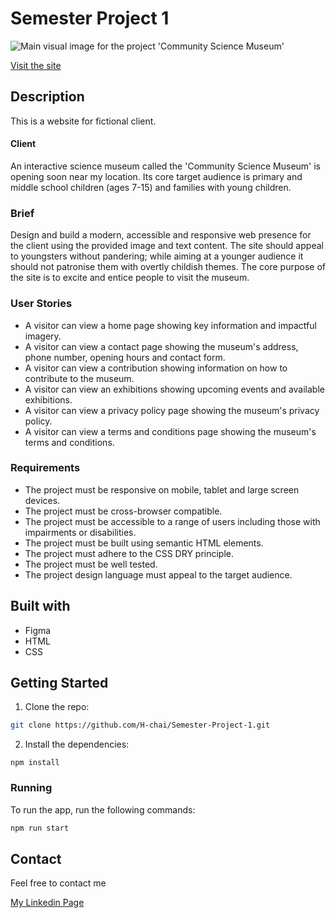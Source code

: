 # Semester Project 1

![Main visual image for the project 'Community Science Museum'](image/README-image.png)

[Visit the site](https://h-chai.github.io/Semester-Project-1/)

## Description

This is a website for fictional client.

#### Client

An interactive science museum called the 'Community Science Museum' is opening soon near my location. Its core target audience is primary and middle school children (ages 7-15) and families with young children.

### Brief

Design and build a modern, accessible and responsive web presence for the client using the provided image and text content.
The site should appeal to youngsters without pandering; while aiming at a younger audience it should not patronise them with overtly childish themes.
The core purpose of the site is to excite and entice people to visit the museum.

### User Stories

- A visitor can view a home page showing key information and impactful imagery.
- A visitor can view a contact page showing the museum's address, phone number, opening hours and contact form.
- A visitor can view a contribution showing information on how to contribute to the museum.
- A visitor can view an exhibitions showing upcoming events and available exhibitions.
- A visitor can view a privacy policy page showing the museum's privacy policy.
- A visitor can view a terms and conditions page showing the museum's terms and conditions.

### Requirements

- The project must be responsive on mobile, tablet and large screen devices.
- The project must be cross-browser compatible.
- The project must be accessible to a range of users including those with impairments or disabilities.
- The project must be built using semantic HTML elements.
- The project must adhere to the CSS DRY principle.
- The project must be well tested.
- The project design language must appeal to the target audience.

## Built with

- Figma
- HTML
- CSS

## Getting Started

1. Clone the repo:

```bash
git clone https://github.com/H-chai/Semester-Project-1.git
```

2. Install the dependencies:

```
npm install
```

### Running

To run the app, run the following commands:

```bash
npm run start
```

## Contact

Feel free to contact me

[My Linkedin Page](https://www.linkedin.com/in/hikari-%C3%B8verby-957493241)
